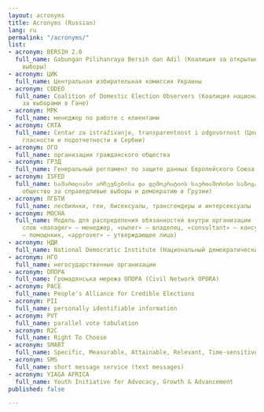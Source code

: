 ```yaml
---
layout: acronyms
title: Acronyms (Russian)
lang: ru
permalink: "/acronyms/"
list:
- acronym: BERSIH 2.0
  full_name: Gabungan Pilihanraya Bersih dan Adil (Коалиция за открытые и справедливые
    выборы)
- acronym: ЦИК
  full_name: Центральная избирательная комиссия Украины
- acronym: CODEO
  full_name: Coalition of Domestic Election Observers (Коалиция национальных наблюдателей
    за выборами в Гане)
- acronym: МРК
  full_name: менеджер по работе с клиентами
- acronym: CRTA
  full_name: Centar za istraživanje, transparentnost i odgovornost (Центр исследования,
    гласности и подотчетности в Сербии)
- acronym: ОГО
  full_name: организации гражданского общества
- acronym: ГРЗД
  full_name: Генеральный регламент по защите данных Европейского Союза
- acronym: ISFED
  full_name: სამართლიანი არჩევნებისა და დემოკრატიის საერთაშორისო საზოგადოება (Международное
    общество за справедливые выборы и демократию в Грузии)
- acronym: ЛГБТИ
  full_name: лесбиянки, геи, бисексуалы, трансгендеры и интерсексуалы
- acronym: MOCHA
  full_name: Модель для распределения обязанностей внутри организации (заглавные буквы
    слов «manager» – менеджер, «owner» – владелец, «consultant» – консультант, «helper»
    – помощнкик, «approver» – утверждающее лицо)
- acronym: НДИ
  full_name: National Democratic Institute (Национальный демократический институт)
- acronym: НГО
  full_name: негосударственные организации
- acronym: ОПОРА
  full_name: Громадянська мережа ОПОРА (Civil Network OPORA)
- acronym: PACE
  full_name: People's Alliance for Credible Elections
- acronym: PII
  full_name: personally identifiable information
- acronym: PVT
  full_name: parallel vote tabulation
- acronym: R2C
  full_name: Right To Choose
- acronym: SMART
  full_name: Specific, Measurable, Attainable, Relevant, Time-sensitive
- acronym: SMS
  full_name: short message service (text messages)
- acronym: YIAGA AFRICA
  full_name: Youth Initiative for Advocacy, Growth & Advancement
published: false

---
```


